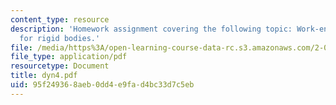 ```yaml
---
content_type: resource
description: 'Homework assignment covering the following topic: Work-energy principle
  for rigid bodies.'
file: /media/https%3A/open-learning-course-data-rc.s3.amazonaws.com/2-032-dynamics-fall-2004/95f249368aeb0dd4e9fad4bc33d7c5eb_dyn4.pdf
file_type: application/pdf
resourcetype: Document
title: dyn4.pdf
uid: 95f24936-8aeb-0dd4-e9fa-d4bc33d7c5eb
---
```

